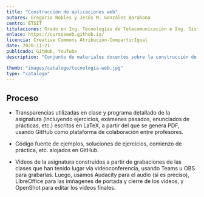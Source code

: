 ```yaml
---
title: "Construcción de aplicaciones web"
autores: Gregorio Robles y Jesús M. González Barahona
centro: ETSIT
titulaciones: Grado en Ing. Tecnologías de Telecomunicación e Ing. Sistemas de Telecomunicación
enlace: https://cursosweb.github.io/
licencia: Creative Commons Atribución-CompartirIgual
date: 2020-11-21
publicado: GitHub, YouTube
description: "Conjunto de materiales docentes sobre la construcción de sitios web, tanto en el lado del servidor como en el lado del navegador. Incluye transparencias, ejercicios, exámenes, enunciados de prácticas, código fuente de ejemplo, etc."

thumb: "images/catalogo/tecnologia-web.jpg"
type: "catalogo"
---
```


## Proceso

* Transparencias utilizadas en clase y programa detallado de la asignatura (incluyendo ejercicios, exámenes pasados, enunciados de prácticas, etc.) escritos en LaTeX, a partir del que se genera PDF, usando GitHub como plataforma de colaboración entre profesores.

* Código fuente de ejemplos, soluciones de ejercicios, comienzo de práctica, etc. alojados en GitHub.

* Videos de la asignatura construidos a partir de grabaciones de las clases que han tenido lugar vía videoconferencia, usando Teams u OBS para grabarlas. Luego, usamos Audacity para el audio (si es preciso), LibreOffice para las imñagenes de portada y cierre de los videos, y OpenShot para editar los videos finales.